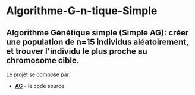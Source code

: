 # Algorithme-G-n-tique-Simple
Algorithme Génétique simple (Simple AG):  créer une population de n=15 individus aléatoirement, et trouver l'individu le plus proche au chromosome cible.
---

Le projet se compose par:
* [__AG__](AG.ipynb) - le code source
